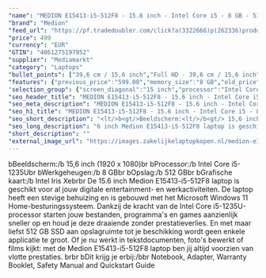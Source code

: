 ```yaml
---
"name": "MEDION E15413-i5-512F8 - 15.6 inch - Intel Core i5 - 8 GB - 512 GB"
"brand": "Medion"
"feed_url": "https://pf.tradedoubler.com/click?a(3322666)p(262336)product(50617-1733392)ttid(3)url(https%3A%2F%2Fwww.mediamarkt.nl%2Fnl%2Fproduct%2F_medion-e15413-i5-512f8-laptop-15-6-fhd-windows-11-grijs-1733392.html%3Futm_source%3Dtradedoubler%26utm_medium%3Daff-comparison%26utm_term%3D1733392)"
"price": 499
"currency": "EUR"
"GTIN": "4061275197952"
"supplier": "Mediamarkt"
"category": "Laptops"
"bullet_points": ["39,6 cm / 15,6 inch","Full HD - 39,6 cm / 15,6 inch","SSD , 512 GB , M.2 via PCIe","I/O Left Side: Privacy Switch, 1x Type-C USB 3.2 Gen1 with Power delivery and Display Port, 1x USB 2.0 Type-A, 1x HDMI, 1x DC-IN","Lithium polymer","35.9 cm x 1.89 cm x 24 cm /"]
"features": {"previous_price":"599.00","memory_size":"8 GB","old_price":"599.00","brightness":"250 cd/m²","scope_of_delivery":"Notebook, Adapter, Warranty Booklet, Safety Manual and Quickstart Guide","additional_update_information":"Voor zover op de afbeeldingen apps worden getoond, geldt dat MediaMarkt niet kan garanderen dat de apps tijdens de volledige levensduur van het product goed zullen blijven functioneren. Dit hangt af van het beleid van de fabrikant.","connections":"I/O Left Side: Privacy Switch, 1x Type-C USB 3.2 Gen1 with Power delivery and Display Port, 1x USB 2.0 Type-A, 1x HDMI, 1x DC-IN","battery_capacity":"55 W","bluetooth":"Ja","hard_disk_1":"SSD , 512 GB , M.2 via PCIe","manufacturer_part_number":"30034235","dimensions_weight":"35.9 cm x 1.89 cm x 24 cm /","manufacturer_guarantee":"2 jaar","panel_type":"IPS (In-Plane Switching)","touchscreen":"Nee","product_width":"35,9 cm","weight":"1,86 kg","manufacturer_supported_software_updates":"Onbekend","memory_speeds":"4266 MHz","processor_speed_with_turbo":"4.4 GHz","image_quality":"Full HD","product_depth":"24,0 cm","product_manufacturer":"MEDION","bluetooth_version":"5.2 (Intel AX201)","integrated_mike":"Ja","product_height":"1,89 cm","speakers":"Ja","convertibility":"Vast scherm","screen_diagonal_inches":"15.6 inch","model_year":"2022","shipping_costs":"0.00","screen_type":"Mat scherm","height":"1,89 cm","number_of_processor_cores":"10","processor_brand":"Intel®","delivery_time":"1","image_ratio":"16:9","screen_diagonal_cm":"39,6 cm","screen_diagonal_cm_inch":"39,6 cm / 15,6 inch","color":"Grijs","battery_type":"Lithium polymer","product_type":"Laptop","capacity_of_1_hard_disk":"512 GB","type_of_1_hard_disk":"SSD","special_features":"Embedded 3 Cell Battery (4825 mAh)","ram_configuration":"4x2 GB","charge_time_from_manufacturer":"Onbekend","processor":"Intel Core i5-1235U","battery_life":"Afhankelijk van gebruik","short_description":"15.6 inch Full HD • Intel Core i5-1235U • 8 GB • 512GB SSD • Intel Iris Xe Graphics","depth":"24 cm","front_camera":"Ja","resolution":"1920 x 1080","integrated_webcam":"Ja","processor_model":"Core™ i5","update_policy":"Onbekend","total_storage_space_in_gb":"512 GB","wlan":"Ja","processor_clock_rate":"1.3 GHz","ram_type":"DDR4","warranty_note":"Geen aanvullende garantie-informatie","product_introduction_date":"2022-07-13","card_reader":"Ja","wlan_standards":"WiFi 6E (802.11AX)","total_storage_space":"512 GB"}
"selection_group": {"screen_diagonal":"15 inch","processor":"Intel Core i5","changed_price_past_3_days":false,"product_family":"AKOYA"}
"seo_header_title": "MEDION E15413-i5-512F8 - 15.6 inch - Intel Core i5 - 8 GB - 512 GB"
"seo_meta_description": "MEDION E15413-i5-512F8 - 15.6 inch - Intel Core i5 - 8 GB - 512 GB"
"seo_h1_title": "MEDION E15413-i5-512F8 - 15.6 inch - Intel Core i5 - 8 GB - 512 GB"
"seo_short_description": "<lt/>b<gt/>Beeldscherm:<lt/>/b<gt/> 15,6 inch (1920 x 1080)<lt/>br<gt/> <lt/>b<gt/>Processor:<lt/>/b<gt/> Intel Core i5-1235U<lt/>br<gt/> <lt/>b<gt/>Werkgeheugen:<lt/>/b<gt/> 8 GB<lt/>br<gt/> <lt/>b<gt/>Opslag:<lt/>/b<gt/> 512 GB<lt/>br<gt/> <lt/>b<gt/>Grafische kaart:<lt/>/b<gt/> Intel Iris Xe<lt/>br<gt/><lt/>br<gt/> De 15."
"seo_long_description": "6 inch Medion E15413-i5-512F8 laptop is geschikt voor al jouw digitale entertainment- en werkactiviteiten. De laptop heeft een stevige behuizing en is gebouwd met het Microsoft Windows 11 Home-besturingssysteem. Dankzij de kracht van de Intel Core i5-1235U-processor starten jouw bestanden, programma's en games aanzienlijk sneller op en houd je deze draaiende zonder prestatieverlies. En met maar liefst 512 GB SSD aan opslagruimte tot je beschikking wordt geen enkele applicatie te groot. Of je nu werkt in tekstdocumenten, foto's bewerkt of films kijkt: met de Medion E15413-i5-512F8 laptop ben jij altijd voorzien van vlotte prestaties. <lt/>br<gt/><lt/>br<gt/> <lt/>b<gt/>Dit krijg je erbij:<lt/>/b<gt/><lt/>br<gt/> Notebook, Adapter, Warranty Booklet, Safety Manual and Quickstart Guide"
"short_description": ""
"external_image_url": "https://images.zakelijkelaptopkopen.nl/medion-e15413-i5-512f8-laptop-15-6-fhd-windows-11-grijs-1733392.webp"
---
```


<lt/>b<gt/>Beeldscherm:<lt/>/b<gt/> 15,6 inch (1920 x 1080)<lt/>br<gt/> <lt/>b<gt/>Processor:<lt/>/b<gt/> Intel Core i5-1235U<lt/>br<gt/> <lt/>b<gt/>Werkgeheugen:<lt/>/b<gt/> 8 GB<lt/>br<gt/> <lt/>b<gt/>Opslag:<lt/>/b<gt/> 512 GB<lt/>br<gt/> <lt/>b<gt/>Grafische kaart:<lt/>/b<gt/> Intel Iris Xe<lt/>br<gt/><lt/>br<gt/> De 15.6 inch Medion E15413-i5-512F8 laptop is geschikt voor al jouw digitale entertainment- en werkactiviteiten. De laptop heeft een stevige behuizing en is gebouwd met het Microsoft Windows 11 Home-besturingssysteem. Dankzij de kracht van de Intel Core i5-1235U-processor starten jouw bestanden, programma's en games aanzienlijk sneller op en houd je deze draaiende zonder prestatieverlies. En met maar liefst 512 GB SSD aan opslagruimte tot je beschikking wordt geen enkele applicatie te groot. Of je nu werkt in tekstdocumenten, foto's bewerkt of films kijkt: met de Medion E15413-i5-512F8 laptop ben jij altijd voorzien van vlotte prestaties. <lt/>br<gt/><lt/>br<gt/> <lt/>b<gt/>Dit krijg je erbij:<lt/>/b<gt/><lt/>br<gt/> Notebook, Adapter, Warranty Booklet, Safety Manual and Quickstart Guide